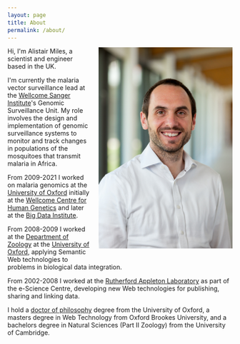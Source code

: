 ```yaml
---
layout: page
title: About
permalink: /about/
---
```


<div style="margin: 0px 0px 20px 20px; float: right">

<img src="/assets/headshot.jpg" alt="Alistair Miles" width="300"/>

</div>

Hi, I'm Alistair Miles, a scientist and engineer based in the UK.

I'm currently the malaria vector surveillance lead at the [Wellcome
Sanger Institute](https://www.sanger.ac.uk/)'s Genomic Surveillance
Unit. My role involves the design and implementation of genomic
surveillance systems to monitor and track changes in populations of
the mosquitoes that transmit malaria in Africa.

From 2009-2021 I worked on malaria genomics at the [University of
Oxford](http://www.ox.ac.uk/) initially at the [Wellcome Centre for
Human Genetics](https://www.well.ox.ac.uk/) and later at the [Big Data
Institute](https://www.bdi.ox.ac.uk). 

From 2008-2009 I worked at the [Department of
Zoology](https://www.zoo.ox.ac.uk/) at the [University of
Oxford](http://www.ox.ac.uk/), applying Semantic Web technologies to
problems in biological data integration.

From 2002-2008 I worked at the [Rutherford Appleton
Laboratory](https://stfc.ukri.org/about-us/where-we-work/rutherford-appleton-laboratory/)
as part of the e-Science Centre, developing new Web technologies for
publishing, sharing and linking data.

I hold a [doctor of philosophy](https://github.com/alimanfoo/dphil/)
degree from the University of Oxford, a masters degree in Web
Technology from Oxford Brookes University, and a bachelors degree in
Natural Sciences (Part II Zoology) from the University of Cambridge.
